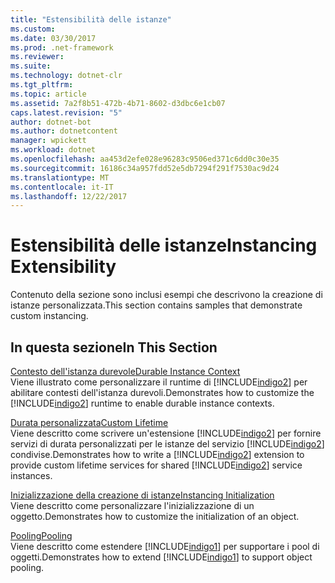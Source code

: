 ```yaml
---
title: "Estensibilità delle istanze"
ms.custom: 
ms.date: 03/30/2017
ms.prod: .net-framework
ms.reviewer: 
ms.suite: 
ms.technology: dotnet-clr
ms.tgt_pltfrm: 
ms.topic: article
ms.assetid: 7a2f8b51-472b-4b71-8602-d3dbc6e1cb07
caps.latest.revision: "5"
author: dotnet-bot
ms.author: dotnetcontent
manager: wpickett
ms.workload: dotnet
ms.openlocfilehash: aa453d2efe028e96283c9506ed371c6dd0c30e35
ms.sourcegitcommit: 16186c34a957fdd52e5db7294f291f7530ac9d24
ms.translationtype: MT
ms.contentlocale: it-IT
ms.lasthandoff: 12/22/2017
---
```

# <a name="instancing-extensibility"></a><span data-ttu-id="ecdaa-102">Estensibilità delle istanze</span><span class="sxs-lookup"><span data-stu-id="ecdaa-102">Instancing Extensibility</span></span>
<span data-ttu-id="ecdaa-103">Contenuto della sezione sono inclusi esempi che descrivono la creazione di istanze personalizzata.</span><span class="sxs-lookup"><span data-stu-id="ecdaa-103">This section contains samples that demonstrate custom instancing.</span></span>  
  
## <a name="in-this-section"></a><span data-ttu-id="ecdaa-104">In questa sezione</span><span class="sxs-lookup"><span data-stu-id="ecdaa-104">In This Section</span></span>  
 [<span data-ttu-id="ecdaa-105">Contesto dell'istanza durevole</span><span class="sxs-lookup"><span data-stu-id="ecdaa-105">Durable Instance Context</span></span>](../../../../docs/framework/wcf/samples/durable-instance-context.md)  
 <span data-ttu-id="ecdaa-106">Viene illustrato come personalizzare il runtime di [!INCLUDE[indigo2](../../../../includes/indigo2-md.md)] per abilitare contesti dell'istanza durevoli.</span><span class="sxs-lookup"><span data-stu-id="ecdaa-106">Demonstrates how to customize the [!INCLUDE[indigo2](../../../../includes/indigo2-md.md)] runtime to enable durable instance contexts.</span></span>  
  
 [<span data-ttu-id="ecdaa-107">Durata personalizzata</span><span class="sxs-lookup"><span data-stu-id="ecdaa-107">Custom Lifetime</span></span>](../../../../docs/framework/wcf/samples/custom-lifetime.md)  
 <span data-ttu-id="ecdaa-108">Viene descritto come scrivere un'estensione [!INCLUDE[indigo2](../../../../includes/indigo2-md.md)] per fornire servizi di durata personalizzati per le istanze del servizio [!INCLUDE[indigo2](../../../../includes/indigo2-md.md)] condivise.</span><span class="sxs-lookup"><span data-stu-id="ecdaa-108">Demonstrates how to write a [!INCLUDE[indigo2](../../../../includes/indigo2-md.md)] extension to provide custom lifetime services for shared [!INCLUDE[indigo2](../../../../includes/indigo2-md.md)] service instances.</span></span>  
  
 [<span data-ttu-id="ecdaa-109">Inizializzazione della creazione di istanze</span><span class="sxs-lookup"><span data-stu-id="ecdaa-109">Instancing Initialization</span></span>](../../../../docs/framework/wcf/samples/instancing-initialization.md)  
 <span data-ttu-id="ecdaa-110">Viene descritto come personalizzare l'inizializzazione di un oggetto.</span><span class="sxs-lookup"><span data-stu-id="ecdaa-110">Demonstrates how to customize the initialization of an object.</span></span>  
  
 [<span data-ttu-id="ecdaa-111">Pooling</span><span class="sxs-lookup"><span data-stu-id="ecdaa-111">Pooling</span></span>](../../../../docs/framework/wcf/samples/pooling.md)  
 <span data-ttu-id="ecdaa-112">Viene descritto come estendere [!INCLUDE[indigo1](../../../../includes/indigo1-md.md)] per supportare i pool di oggetti.</span><span class="sxs-lookup"><span data-stu-id="ecdaa-112">Demonstrates how to extend [!INCLUDE[indigo1](../../../../includes/indigo1-md.md)] to support object pooling.</span></span>
